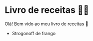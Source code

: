 # Livro de receitas :man_cook:

Olá! Bem vido ao meu livro de receitas :call_me_hand:

- Strogonoff de frango

